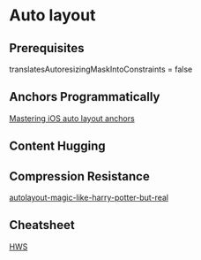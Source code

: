 # Auto layout


## Prerequisites

translatesAutoresizingMaskIntoConstraints = false

## Anchors Programmatically

[Mastering iOS auto layout anchors](https://theswiftdev.com/mastering-ios-auto-layout-anchors-programmatically-from-swift/)


## Content Hugging


## Compression Resistance

[autolayout-magic-like-harry-potter-but-real](https://krakendev.io/blog/autolayout-magic-like-harry-potter-but-real)

## Cheatsheet

[HWS](https://www.hackingwithswift.com/articles/140/the-auto-layout-cheat-sheet)
